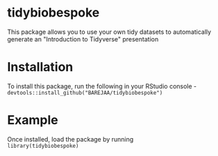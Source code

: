 # tidybiobespoke
This package allows you to use your own tidy datasets to automatically generate an "Introduction to Tidyverse" presentation

# Installation
To install this package, run the following in your RStudio console -  
`devtools::install_github("BAREJAA/tidybiobespoke")`

# Example
Once installed, load the package by running  
`library(tidybiobespoke)`



